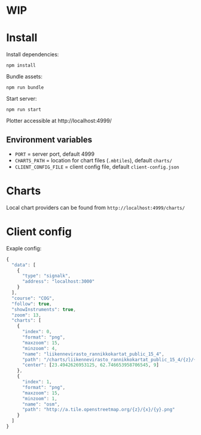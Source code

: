 # WIP

# Install

Install dependencies:

  `npm install`

Bundle assets:

  `npm run bundle`

Start server:

  `npm run start`

Plotter accessible at http://localhost:4999/


## Environment variables

- `PORT` = server port, default 4999
- `CHARTS_PATH` = location for chart files (`.mbtiles`), default `charts/`
- `CLIENT_CONFIG_FILE` = client config file, default `client-config.json`

# Charts

Local chart providers can be found from `http://localhost:4999/charts/`

# Client config

Exaple config:
``` javascript
{
  "data": [
    {
      "type": "signalk",
      "address": "localhost:3000"
    }
  ],
  "course": "COG",
  "follow": true,
  "showInstruments": true,
  "zoom": 13,
  "charts": [
    {
      "index": 0,
      "format": "png",
      "maxzoom": 15,
      "minzoom": 4,
      "name": "liikennevirasto_rannikkokartat_public_15_4",
      "path": "/charts/liikennevirasto_rannikkokartat_public_15_4/{z}/{x}/{y}",
      "center": [23.4942626953125, 62.746653958706545, 9]
    },
    {
      "index": 1,
      "format": "png",
      "maxzoom": 15,
      "minzoom": 1,
      "name": "osm",
      "path": "http://a.tile.openstreetmap.org/{z}/{x}/{y}.png"
    }
  ]
}
```